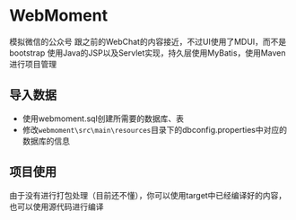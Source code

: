 # WebMoment
模拟微信的公众号
跟之前的WebChat的内容接近，不过UI使用了MDUI，而不是bootstrap
使用Java的JSP以及Servlet实现，持久层使用MyBatis，使用Maven进行项目管理
## 导入数据
- 使用webmoment.sql创建所需要的数据库、表
- 修改`webmoment\src\main\resources`目录下的dbconfig.properties中对应的数据库的信息
## 项目使用
由于没有进行打包处理（目前还不懂），你可以使用target中已经编译好的内容，也可以使用源代码进行编译
